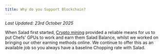```yaml
---
title: Why do you Support Blockchain?
---
```


_Last Updated: 23rd October 2025_

When Salad first started, [Crypto mining](/docs/faq/salad-app/what-miners-does-salad-currently-use) provided a reliable
means for us to put Chefs' GPUs to work and earn them Salad Balance, whilst we worked on bringing our other earning
methods online. We continue to offer this as an available job so you always have a baseline Chopping rate with Salad.
